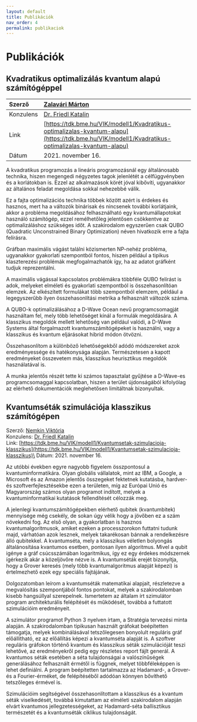 ```yaml
---
layout: default
title: Publikációk
nav_order: 4
permalink: publikaciok
---
```


# Publikációk

## Kvadratikus optimalizálás kvantum alapú számítógéppel

| Szerző | [Zalavári Márton](./kapcsolat#zalavári-márton) |
|:-|:-|
| Konzulens | [Dr. Friedl Katalin](./kapcsolat#dr-friedl-katalin) |
| Link | [https://tdk.bme.hu/VIK/modell1/Kvadratikus-optimalizalas-kvantum-alapu](https://tdk.bme.hu/VIK/modell1/Kvadratikus-optimalizalas-kvantum-alapu) |
| Dátum | 2021. november 16. |

A kvadratikus programozás a lineáris programozásnál egy általánosabb technika, hiszen megengedi négyzetes tagok jelenlétét a célfüggvényben és a korlátokban is. Ezzel az alkalmazások körét jóval kibővíti, ugyanakkor az általános feladat megoldása sokkal nehezebbé válik.

Ez a fajta optimalizációs technika többek között azért is érdekes és hasznos, mert ha a változók binárisak és nincsenek további korlátjaink, akkor a probléma megoldásához felhasználható egy kvantumállapotokat használó számítógép, ezzel remélhetőleg jelentősen csökkentve az optimalizáláshoz szükséges időt. A szakirodalom egyszerűen csak QUBO (Quadratic Unconstrained Binary Optimization) néven hivatkozik erre a fajta felírásra.

Gráfban maximális vágást találni közismerten NP-nehéz probléma, ugyanakkor gyakorlati szempontból fontos, hiszen például a tipikus klaszterezési problémák megfogalmazhatók így, ha az adatot gráfként tudjuk reprezentálni.

A maximális vágással kapcsolatos problémákra többféle QUBO felírást is adok, melyeket elméleti és gyakorlati szempontból is összehasonlítóan elemzek. Az elkészített formulákat több szempontból elemzem, például a legegyszerűbb ilyen összehasonlítási metrika a felhasznált változók száma.

A QUBO-k optimalizálásához a D-Wave Ocean nevű programcsomagját használtam fel, mely több lehetőséget kínál a formulák megoldására. A klasszikus megoldók mellett lehetőség van például valódi, a D-Wave Systems által forgalmazott kvantumszámítógépeket is használni, vagy a klasszikus és kvantum eljárásokat hibrid módon ötvözni.

Összehasonlítom a különböző lehetőségekből adódó módszereket azok eredményessége és hatékonysága alapján. Természetesen a kapott eredményeket összevetem más, klasszikus heurisztikus megoldók használatával is.

A munka jelentős részét tette ki számos tapasztalat gyűjtése a D-Wave-es programcsomaggal kapcsolatban, hiszen a terület újdonságából kifolyólag az elérhető dokumentációk meglehetősen limitáltnak bizonyultak.

## Kvantumséták szimulációja klasszikus számítógépen

Szerző: [Nemkin Viktória](./kapcsolat#nemkin-viktoria)\
Konzulens: [Dr. Friedl Katalin](./kapcsolat#dr-friedl-katalin)\
Link: [https://tdk.bme.hu/VIK/modell1/Kvantumsetak-szimulacioja-klasszikus](https://tdk.bme.hu/VIK/modell1/Kvantumsetak-szimulacioja-klasszikus)\
Dátum: 2021. november 16.

Az utóbbi években egyre nagyobb figyelem összpontosul a kvantuminformatikára. Olyan globális vállalatok, mint az IBM, a Google, a Microsoft és az Amazon jelentős összegeket fektetnek kutatásba, hardver- és szoftverfejlesztésekbe ezen a területen, míg az Európai Unió és Magyarország számos olyan programot indított, melyek a kvantuminformatikai kutatások fellendítését célozzák meg.

A jelenlegi kvantumszámítógépekben elérhető qubitek (kvantumbitek) mennyisége még csekély, de sokan úgy vélik hogy a jövőben ez a szám növekedni fog. Az első olyan, a gyakorlatban is hasznos kvantumalgoritmusok, amiket ezeken a processzorokon futtatni tudunk majd, várhatóan azok lesznek, melyek takarékosan bánnak a rendelkezésre álló qubitekkel. A kvantumséta, mely a klasszikus véletlen bolyongás általánosítása kvantumos esetben, pontosan ilyen algoritmus. Mivel a qubit igénye a gráf csúcsszámában logaritmikus, így ez egy érdekes módszernek ígérkezik akár a közeljövőre nézve is. A kvantumséták erejét bizonyítja, hogy a Grover keresés (mely több kvantumalgoritmus alapját képezi) is értelmezhető ezek egy speciális fajtájának.

Dolgozatomban leírom a kvantumséták matematikai alapjait, részletezve a megvalósítás szempontjából fontos pontokat, melyek a szakirodalomban kisebb hangsúllyal szerepelnek. Ismertetem az általam írt szimulátor program architekturális felépítését és működését, továbbá a futtatott szimulációim eredményeit.

A szimulátor programot Python 3 nyelven írtam, a Stratégia tervezési minta alapján. A szakirodalomban tipikusan használt gráfokat beépítetten támogatja, melyek kombinálásával tetszőlegesen bonyolult reguláris gráf előállítható, ez az előállítás képezi a kvantumséta alapját is. A szoftver reguláris gráfokon történő kvantum és klasszikus séták szimulációját teszi lehetővé, az eredményekről pedig egy részletes report fájlt generál. A kvantumos séták esetében a séta tulajdonságai a valószínűségek generálásához felhasznált érmétől is függnek, melyet többféleképpen is lehet definiálni. A program beépítetten tartalmazza az Hadamard-, a Grover- és a Fourier-érméket, de felépítéséből adódóan könnyen bővíthető tetszőleges érmével is.

Szimulációim segítségével összehasonlítottam a klasszikus és a kvantum séták viselkedését, továbbá kimutattam az elméleti szakirodalom alapján elvárt kvantumos jellegzetességeket, az Hadamard-séta ballisztikus természetét és a kvantumséták ciklikus tulajdonságát.
